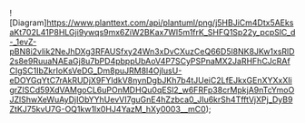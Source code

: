 ![Diagram]https://www.planttext.com/api/plantuml/png/j5HBJiCm4Dtx5AEksaKt702L41P8HLGji9ywqs9mx6ZiW2BKax7WI5m1frK_SHFQ1Sp22y_pcpSlC_d-_1evZ-pBN8i2vIik2NeJhDXg3RFAUSfxy24Wn3xDvCXuzCeQ66D5l8NK8JKw1xsRlD2s8e9RuuaNAEaGj8u7bPD4pbppUbAoV4P7SCyPSPnaMX2JaRHFhCJcRAfCIgSC1IbZkrIoKsVeDG_Dm8puJRM8l4OjIusU-eDOYGqYtC7rAkRUDjX9FYldkV8nynDgbJKh7b4tJUeiC2LfEJkxGEnXYXxXIigrZISCd59XdVAMgoCL6uPOnMDHQu0qESl2_w6FRFp38crMpkjA9nTcYmoOJZlShwXeWuAyDjIObYYhUevVI7guGnE4hZzbca0_JIu6krSh4TfftVjXPj_DyB9ZtKJ75kvU7G-OQ1kw1lx0HJ4YazM_hXy0003__mC0);
